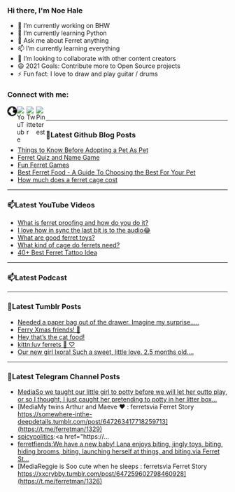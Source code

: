### Hi there, I'm Noe Hale

- 🔭 I’m currently working on BHW
- 🌱 I’m currently learning Python
- 💬 Ask me about Ferret anything
- 📫 I’m currently learning everything
- 🔭 I’m looking to collaborate with other content creators
- 😄 2021 Goals: Contribute more to Open Source projects
- ⚡ Fun fact: I love to draw and play guitar / drums

### Connect with me:

[<img align="left" alt="ferretvoice.com" width="22px" src="https://raw.githubusercontent.com/iconic/open-iconic/master/svg/globe.svg" />](https://ferretvoice.com)
[<img align="left" alt="YouTube" width="22px" src="https://cdn.jsdelivr.net/npm/simple-icons@v3/icons/youtube.svg" />](https://www.youtube.com/channel/UCk665XTfaMLVwFVWUmgnDiw)
[<img align="left" alt="Twitter" width="22px" src="https://cdn.jsdelivr.net/npm/simple-icons@v3/icons/twitter.svg" />](https://twitter.com/voiceferret)
[<img align="left" alt="Pinterest" width="22px" src="https://cdn.jsdelivr.net/npm/simple-icons@v3/icons/pinterest.svg" />](https://www.pinterest.com/voiceferret/)

<br />

---
### 🔭Latest Github Blog Posts
<!-- GITHUB:START -->
- [Things to Know Before Adopting a Pet As Pet](http://noehale.github.io/things-to-know-before-adopting-a-pet-as-pet/)
- [Ferret Quiz and Name Game](http://noehale.github.io/ferret-quiz/)
- [Fun Ferret Games](http://noehale.github.io/fun-ferret-games/)
- [Best Ferret Food - A Guide To Choosing the Best For Your Pet](http://noehale.github.io/best-ferret-food/)
- [How much does a ferret cage cost](http://noehale.github.io/how-much-does-a-ferret-cage-cost/)
<!-- GITHUB:END -->
---
### 📫Latest YouTube Videos

<!-- YOUTUBE:START -->
- [What is ferret proofing and how do you do it?](https://www.youtube.com/watch?v=81Syh_DJBQQ)
- [I love how in sync the last bit is to the audio😂](https://www.youtube.com/watch?v=WHBeGHwSlGY)
- [What are good ferret toys?](https://www.youtube.com/watch?v=tPxRilBzc0s)
- [What kind of cage do ferrets need?](https://www.youtube.com/watch?v=xzz6hC3sR5A)
- [40+ Best Ferret Tattoo Idea](https://www.youtube.com/watch?v=KIKqduR6Xcs)
<!-- YOUTUBE:END -->

---
### 📫Latest Podcast

<!-- PODCAST:START -->
<!-- PODCAST:END -->
---
### 📝Latest Tumblr Posts

<!-- TUMBLR:START -->
- [Needed a paper bag out of the drawer. Imagine my surprise…..](https://come-forth-into-the-light.tumblr.com/post/647278535144357888)
- [Ferry Xmas friends! 🤍](https://come-forth-into-the-light.tumblr.com/post/647255817477931008)
- [Hey that’s the cat food!](https://come-forth-into-the-light.tumblr.com/post/647210544745644032)
- [kittn:luv ferrets 🐌 ♡](https://come-forth-into-the-light.tumblr.com/post/647187908927881216)
- [Our new girl Ixora! Such a sweet, little love. 2.5 months old....](https://come-forth-into-the-light.tumblr.com/post/647165262899101696)
<!-- TUMBLR:END -->
---
### 📝Latest Telegram Channel Posts

<!-- TELEGRAM:START -->
- [MediaSo we taught our little girl to potty before we will let her outto play, or so I thought, I just caught her pretending to potty in her litter box...](https://t.me/ferretman/1330)
- [MediaMy twins Arthur and Maeve ❤️ : ferretsvia Ferret Story https://somewhere-inthe-deepdetails.tumblr.com/post/647263417718259713](https://t.me/ferretman/1329)
- [<a href="https://spicypolitics.tumblr.com/post/637094776644190208/2020-is-almost-over-and-all-i-gotta-say-is-what">spicypolitics</a>:<a href="https://...](https://t.me/ferretman/1328)
- [ferretfiends:We have a new baby! Lana enjoys biting, jingly toys, biting, hiding brooms, biting, launching herself at things, and biting.via Ferret St...](https://t.me/ferretman/1327)
- [MediaReggie is Soo cute when he sleeps : ferretsvia Ferret Story https://xxcrybby.tumblr.com/post/647259602798460928](https://t.me/ferretman/1326)
<!-- TELEGRAM:END -->
